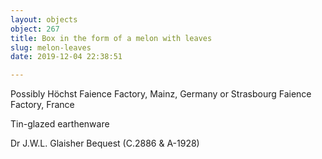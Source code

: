 ```yaml
---
layout: objects
object: 267
title: Box in the form of a melon with leaves
slug: melon-leaves
date: 2019-12-04 22:38:51

---
```

Possibly Höchst Faience Factory, Mainz,  Germany or Strasbourg Faience Factory, France  

Tin-glazed earthenware  

Dr J.W.L. Glaisher Bequest (C.2886 &amp; A-1928)
